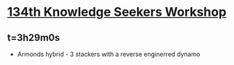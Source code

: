 # [134th Knowledge Seekers Workshop](https://www.youtube.com/watch?v=mwxHYZDfyyc)

## t=3h29m0s
* Armonds hybrid - 3 stackers with a reverse enginerred dynamo
